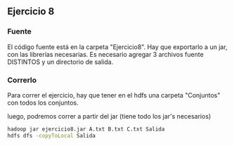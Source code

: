## Ejercicio 8

### Fuente
El código fuente está en la carpeta "Ejercicio8".
Hay que exportarlo a un jar, con las librerías necesarias.
Es necesario agregar 3 archivos fuente DISTINTOS y un directorio de salida.

### Correrlo

Para correr el ejercicio, hay que tener en el hdfs una carpeta "Conjuntos" con todos los conjuntos. 

luego, podremos correr a partir del jar (tiene todo los jar's necesarios)

```bash
hadoop jar ejercicio8.jar A.txt B.txt C.txt Salida
hdfs dfs -copyToLocal Salida
```




